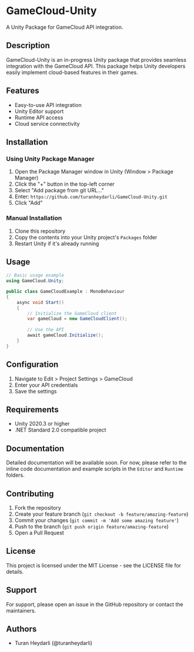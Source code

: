 # GameCloud-Unity

A Unity Package for GameCloud API integration.

## Description

GameCloud-Unity is an in-progress Unity package that provides seamless integration with the GameCloud API. This package helps Unity developers easily implement cloud-based features in their games.

## Features

- Easy-to-use API integration
- Unity Editor support
- Runtime API access
- Cloud service connectivity

## Installation

### Using Unity Package Manager

1. Open the Package Manager window in Unity (Window > Package Manager)
2. Click the "+" button in the top-left corner
3. Select "Add package from git URL..."
4. Enter: `https://github.com/turanheydarli/GameCloud-Unity.git`
5. Click "Add"

### Manual Installation

1. Clone this repository
2. Copy the contents into your Unity project's `Packages` folder
3. Restart Unity if it's already running

## Usage

```csharp
// Basic usage example
using GameCloud.Unity;

public class GameCloudExample : MonoBehaviour
{
    async void Start()
    {
        // Initialize the GameCloud client
        var gameCloud = new GameCloudClient();
        
        // Use the API
        await gameCloud.Initialize();
    }
}
```

## Configuration

1. Navigate to Edit > Project Settings > GameCloud
2. Enter your API credentials
3. Save the settings

## Requirements

- Unity 2020.3 or higher
- .NET Standard 2.0 compatible project

## Documentation

Detailed documentation will be available soon. For now, please refer to the inline code documentation and example scripts in the `Editor` and `Runtime` folders.

## Contributing

1. Fork the repository
2. Create your feature branch (`git checkout -b feature/amazing-feature`)
3. Commit your changes (`git commit -m 'Add some amazing feature'`)
4. Push to the branch (`git push origin feature/amazing-feature`)
5. Open a Pull Request

## License

This project is licensed under the MIT License - see the LICENSE file for details.

## Support

For support, please open an issue in the GitHub repository or contact the maintainers.

## Authors

- Turan Heydarli (@turanheydarli)
